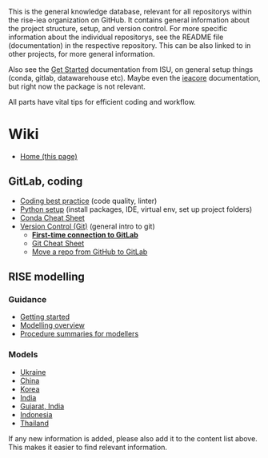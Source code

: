 This is the general knowledge database, relevant for all repositorys within the rise-iea organization on GitHub. It contains general information about the project structure, setup, and version control. For more specific information about the individual repositorys, see the README file (documentation) in the respective repository. This can be also linked to in other projects, for more general information.

Also see the [Get Started](https://python.iea.org/doc/getting-started/index.html) documentation from ISU, on general setup things (conda, gitlab, datawarehouse etc). Maybe even the [ieacore](https://python.iea.org/doc/ieacore/latest/) documentation, but right now the package is not relevant.

All parts have vital tips for efficient coding and workflow.

# Wiki

- [Home (this page)](home)

## GitLab, coding

- [Coding best practice](Coding-best-practice) (code quality, linter)
- [Python setup](/Python-setup) (install packages, IDE, virtual env, set up project folders)
- [Conda Cheat Sheet](/Conda-Cheat-Sheet)
- [Version Control (Git)](Version-Control-(Git)) (general intro to git)
  - [**First-time connection to GitLab**](Version-Control-(Git)#initial-gitlab-connection)
  - [Git Cheat Sheet](Git-Cheat-Sheet)
  - [Move a repo from GitHub to GitLab](Move-a-repo-from-GitHub-to-GitLab)

## RISE modelling

### Guidance

- [Getting started](/Getting-started)
- [Modelling overview](/Modelling-overview)
- [Procedure summaries for modellers](/Procedure-summaries-for-modellers)

### Models

- [Ukraine](/Ukraine-model)
- [China](/China-model)
- [Korea](/Korea-model)
- [India](/India-model)
- [Gujarat, India](/Gujarat,-India-model)
- [Indonesia](/Indonesia-model)
- [Thailand](/Thailand-model)

If any new information is added, please also add it to the content list above. This makes it easier to find relevant information.